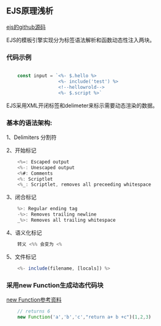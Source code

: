 ## EJS原理浅析

[ejs的github源码](https://github.com/mde/ejs)

EJS的模板引擎实现分为标签语法解析和函数动态性注入两块。

### 代码示例

```js

    const input = `<%- $.hello %>
                   <%- include('test') %>
                   <!--hellowrold-->
                   <%- $.script %>`

```


EJS采用XML开闭标签和delimeter来标示需要动态渲染的数据。

### 基本的语法架构:

1、Delimiters 分割符

2、开始标记

```js
    <%=: Escaped output
    <%-: Unescaped output
    <%#: Comments
    <%: Scriptlet
    <%_: Scriptlet, removes all preceeding whitespace
```

3、闭合标记

```js
    %>: Regular ending tag
    -%>: Removes trailing newline
    _%>: Removes all trailing whitespace

```


4、语义化标记

```js
    转义 <%% 会变为 <%

```

5、文件标记

```js
    <%- include(filename, [locals]) %>

 ```


### 采用new Function生成动态代码块

[new Function参考资料](https://developer.mozilla.org/zh-CN/docs/Web/JavaScript/Reference/Global_Objects/Function)

```js
    // returns 6
    new Function('a','b','c',"return a+ b +c")(1,2,3)

```















